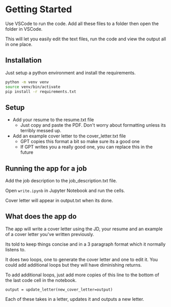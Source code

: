 # Getting Started

Use VSCode to run the code. Add all these files to a folder then open the folder in VSCode.

This will let you easily edit the text files, run the code and view the output all in one place.

## Installation

Just setup a python environment and install the requirements.

```bash
python -m venv venv
source venv/bin/activate
pip install -r requirements.txt
```

## Setup

- Add your resume to the resume.txt file
    - Just copy and paste the PDF. Don't worry about formatting unless its terribly messed up.
- Add an example cover letter to the cover_letter.txt file
    - GPT copies this format a bit so make sure its a good one
    - If GPT writes you a really good one, you can replace this in the future

## Running the app for a job

Add the job description to the job_description.txt file.

Open `write.ipynb` in Jupyter Notebook and run the cells.

Cover letter will appear in output.txt when its done.

## What does the app do

The app will write a cover letter using the JD, your resume and an example of a cover letter you've written previously.

Its told to keep things concise and in a 3 paragraph format which it normally listens to. 

It does two loops, one to generate the cover letter and one to edit it. You could add additional loops but they will have diminishing returns.

To add additional loops, just add more copies of this line to the bottom of the last code cell in the notebook.

`output = update_letter(new_cover_letter=output)`

Each of these takes in a letter, updates it and outputs a new letter. 
